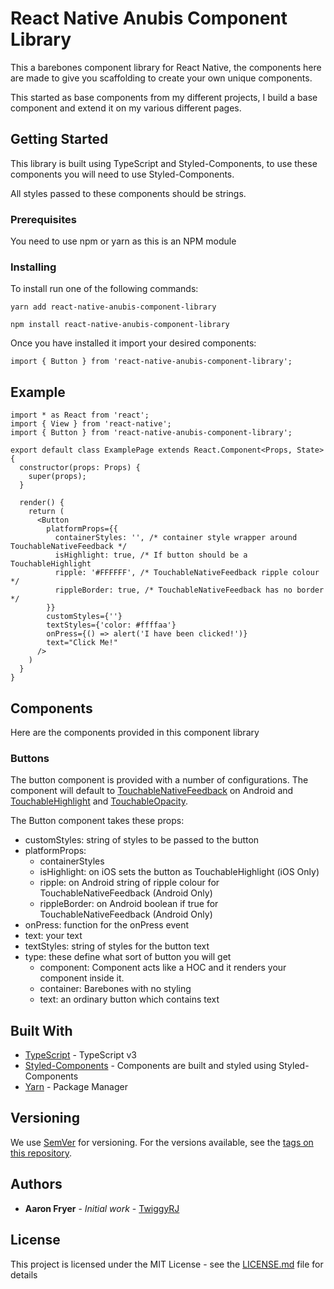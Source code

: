 # React Native Anubis Component Library

This a barebones component library for React Native, the components here are made to give you scaffolding to create your own unique components.

This started as base components from my different projects, I build a base component and extend it on my various different pages.

## Getting Started

This library is built using TypeScript and Styled-Components, to use these components you will need to use Styled-Components.

All styles passed to these components should be strings.

### Prerequisites

You need to use npm or yarn as this is an NPM module

### Installing

To install run one of the following commands:

```
yarn add react-native-anubis-component-library
```

```
npm install react-native-anubis-component-library
```

Once you have installed it import your desired components:

```
import { Button } from 'react-native-anubis-component-library';
```

## Example

```
import * as React from 'react';
import { View } from 'react-native';
import { Button } from 'react-native-anubis-component-library';

export default class ExamplePage extends React.Component<Props, State> {
  constructor(props: Props) {
    super(props);
  }

  render() {
    return (
      <Button
        platformProps={{
          containerStyles: '', /* container style wrapper around TouchableNativeFeedback */
          isHighlight: true, /* If button should be a TouchableHighlight
          ripple: '#FFFFFF', /* TouchableNativeFeedback ripple colour */
          rippleBorder: true, /* TouchableNativeFeedback has no border */
        }}
        customStyles={''}
        textStyles={'color: #ffffaa'}
        onPress={() => alert('I have been clicked!')}
        text="Click Me!"
      />
    )
  }
}
```

## Components

Here are the components provided in this component library

### Buttons

The button component is provided with a number of configurations. The component will default to [TouchableNativeFeedback](https://facebook.github.io/react-native/docs/touchablenativefeedback) on Android and [TouchableHighlight](https://facebook.github.io/react-native/docs/touchablehighlight) and [TouchableOpacity](https://facebook.github.io/react-native/docs/touchableopacity).

The Button component takes these props:

- customStyles: string of styles to be passed to the button
- platformProps:
  - containerStyles
  - isHighlight: on iOS sets the button as TouchableHighlight (iOS Only)
  - ripple: on Android string of ripple colour for TouchableNativeFeedback (Android Only)
  - rippleBorder: on Android boolean if true for TouchableNativeFeedback (Android Only)
- onPress: function for the onPress event
- text: your text
- textStyles: string of styles for the button text
- type: these define what sort of button you will get
  - component: Component acts like a HOC and it renders your component inside it.
  - container: Barebones with no styling
  - text: an ordinary button which contains text

## Built With

* [TypeScript](https://www.typescriptlang.org/) - TypeScript v3
* [Styled-Components](https://www.styled-components.com/) - Components are built and styled using Styled-Components
* [Yarn](https://yarnpkg.com/en/) - Package Manager

## Versioning

We use [SemVer](http://semver.org/) for versioning. For the versions available, see the [tags on this repository](https://github.com/your/project/tags). 

## Authors

- **Aaron Fryer** - *Initial work* - [TwiggyRJ](https://github.com/TwiggyRJ/)

## License

This project is licensed under the MIT License - see the [LICENSE.md](LICENSE.md) file for details
